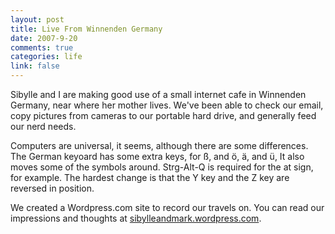 ```yaml
--- 
layout: post
title: Live From Winnenden Germany
date: 2007-9-20
comments: true
categories: life
link: false
---
```

Sibylle and I are making good use of a small internet cafe in Winnenden Germany, near where her mother lives.  We've been able to check our email, copy pictures from cameras to our portable hard drive, and generally feed our nerd needs.

Computers are universal, it seems, although there are some differences.  The German keyoard has some extra keys, for ß, and ö, ä, and ü,  It also moves some of the symbols around.  Strg-Alt-Q is required for the at sign, for example.  The hardest change is that the Y key and the Z key are reversed in position.

We created a Wordpress.com site to record our travels on.  You can read our impressions and thoughts at <a href="http://sibylleandmark.wordpress.com" title="sibylleandmark.wordpress.com">sibylleandmark.wordpress.com</a>.
